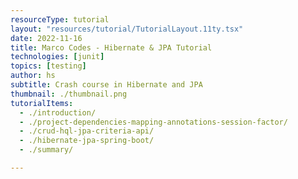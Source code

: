 ```yaml
---
resourceType: tutorial
layout: "resources/tutorial/TutorialLayout.11ty.tsx"
date: 2022-11-16
title: Marco Codes - Hibernate & JPA Tutorial
technologies: [junit]
topics: [testing]
author: hs
subtitle: Crash course in Hibernate and JPA
thumbnail: ./thumbnail.png
tutorialItems:
  - ./introduction/
  - ./project-dependencies-mapping-annotations-session-factor/
  - ./crud-hql-jpa-criteria-api/
  - ./hibernate-jpa-spring-boot/
  - ./summary/

---
```

